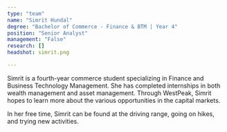 ```yaml
---
type: "team"
name: "Simrit Hundal"
degree: "Bachelor of Commerce - Finance & BTM | Year 4"
position: "Senior Analyst"
management: "False"
research: []
headshot: simrit.png

---
```


Simrit is a fourth-year commerce student specializing in Finance and Business Technology Management. She has completed internships in both wealth management and asset management. Through WestPeak, Simrit hopes to learn more about the various opportunities in the capital markets.

In her free time, Simrit can be found at the driving range, going on hikes, and trying new activities.